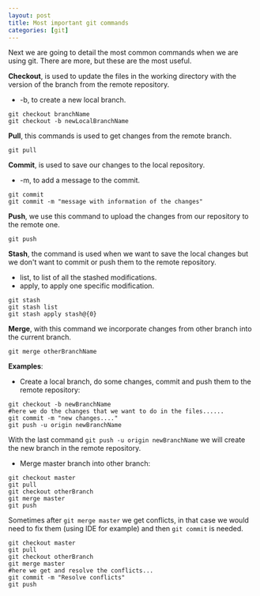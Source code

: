 ```yaml
---
layout: post
title: Most important git commands
categories: [git]
---
```

Next we are going to detail the most common commands when we are using git. There are more, but these are the most useful.

**Checkout**, is used to update the files in the working directory with the version of the branch from the remote repository.
* -b, to create a new local branch.

```
git checkout branchName
git checkout -b newLocalBranchName
```

**Pull**, this commands is used to get changes from the remote branch.
```
git pull
```
**Commit**, is used to save our changes to the local repository.
* -m, to add a message to the commit.

```
git commit
git commit -m "message with information of the changes"
```
**Push**, we use this command to upload the changes from our repository to the remote one.
```
git push
```
**Stash**, the command is used when we want to save the local changes but we don't want to commit or push them to the remote repository.
* list, to list of all the stashed modifications.
* apply, to apply one specific modification.

```
git stash
git stash list
git stash apply stash@{0}
```

**Merge**, with this command we incorporate changes from other branch into the current branch. 
```
git merge otherBranchName
```

**Examples**:

* Create a local branch, do some changes, commit and push them to the remote repository:
```
git checkout -b newBranchName
#here we do the changes that we want to do in the files......
git commit -m "new changes...."
git push -u origin newBranchName
```
With the last command  `git push -u origin newBranchName`  we will create the new branch in the remote repository.

* Merge master branch into other branch:
```
git checkout master
git pull
git checkout otherBranch
git merge master
git push
```
Sometimes after  `git merge master`  we get conflicts, in that case we would need to fix them (using IDE for example) and then  `git commit`  is needed. 
```
git checkout master
git pull
git checkout otherBranch
git merge master
#here we get and resolve the conflicts...
git commit -m "Resolve conflicts"
git push
```




